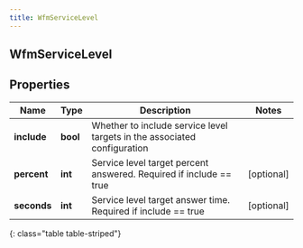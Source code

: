 ```yaml
---
title: WfmServiceLevel
---
```

## WfmServiceLevel

## Properties

|Name | Type | Description | Notes|
|------------ | ------------- | ------------- | -------------|
| **include** | **bool** | Whether to include service level targets in the associated configuration | |
| **percent** | **int** | Service level target percent answered. Required if include == true | [optional] |
| **seconds** | **int** | Service level target answer time. Required if include == true | [optional] |
{: class="table table-striped"}


